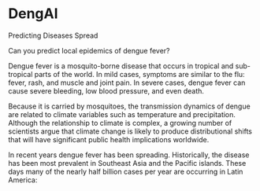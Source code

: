 # DengAI
Predicting Diseases Spread

Can you predict local epidemics of dengue fever?

Dengue fever is a mosquito-borne disease that occurs in tropical and sub-tropical parts of the world. In mild cases, symptoms are similar to the flu: fever, rash, and muscle and joint pain. In severe cases, dengue fever can cause severe bleeding, low blood pressure, and even death.

Because it is carried by mosquitoes, the transmission dynamics of dengue are related to climate variables such as temperature and precipitation. Although the relationship to climate is complex, a growing number of scientists argue that climate change is likely to produce distributional shifts that will have significant public health implications worldwide.

In recent years dengue fever has been spreading. Historically, the disease has been most prevalent in Southeast Asia and the Pacific islands. These days many of the nearly half billion cases per year are occurring in Latin America:

